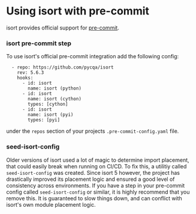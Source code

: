 Using isort with pre-commit
========

isort provides official support for [pre-commit](https://pre-commit.com/).

### isort pre-commit step

To use isort's official pre-commit integration add the following config:

```
  - repo: https://github.com/pycqa/isort
    rev: 5.6.3
    hooks:
      - id: isort
        name: isort (python)
      - id: isort
        name: isort (cython)
        types: [cython]
      - id: isort
        name: isort (pyi)
        types: [pyi]
```

under the `repos` section of your projects `.pre-commit-config.yaml` file.

### seed-isort-config

Older versions of isort used a lot of magic to determine import placement, that could easily break when running on CI/CD.
To fix this, a utilitiy called `seed-isort-config` was created. Since isort 5 however, the project has drastically improved its placement
logic and ensured a good level of consistency across environments.
If you have a step in your pre-commit config called `seed-isort-config` or similar, it is highly recommend that you remove this.
It is guaranteed to slow things down, and can conflict with isort's own module placement logic.
